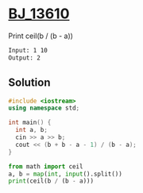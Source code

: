 # [BJ_13610](https://acmicpc.net/problem/13610)

Print ceil(b / (b - a))

```txt
Input: 1 10
Output: 2
```

## Solution

```cpp
#include <iostream>
using namespace std;

int main() {
  int a, b;
  cin >> a >> b;
  cout << (b + b - a - 1) / (b - a);
}
```

```py
from math import ceil
a, b = map(int, input().split())
print(ceil(b / (b - a)))
```
